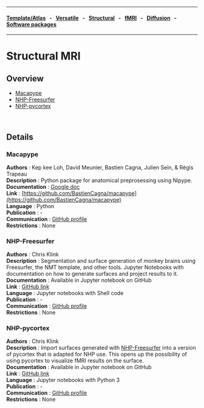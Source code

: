 
---

#### [Template/Atlas](templates_and_atlases.md) &nbsp;  - &nbsp;  [Versatile](versatile_tools.md) &nbsp;  - &nbsp;  [Structural](pipelines_structural.md) &nbsp;  - &nbsp;  [fMRI](pipelines_fmri.md) &nbsp;  - &nbsp;  [Diffusion](pipelines_diffusion.md) &nbsp;  - &nbsp;  [Software packages](software_packages.md)    

---    

# Structural MRI

## Overview     
- [Macapype](pipelines_structural.md#Macapype)
- [NHP-Freesurfer](pipelines_structural.md#NHP-Freesurfer)
- [NHP-pycortex](pipelines_structural.md#NHP-pycortes)


<br>     

## Details

### Macapype       
**Authors**         : Kep kee Loh, David Meunier, Bastien Cagna, Julien Sein, & Régis Trapeau                 
**Description**     : Python package for anatomical preprosessing using Nipype.                               
**Documentation**   : [Google doc](https://docs.google.com/document/d/11zeyjY46AsLZcf-Y5Q_LjIoE_aYkN8DaLwZIElF2ctE)     
**Link**            : [https://github.com/BastienCagna/macapype](https://github.com/BastienCagna/macapype)    
**Language**        : Python                                                                                  
**Publication**     : -                                                                                       
**Communication**   : [GitHub profile](https://github.com/BastienCagna)                                       
**Restrictions**    : None                                                                                          

### NHP-Freesurfer     
**Authors**         : Chris Klink                                                                             
**Description**     : Segmentation and surface generation of monkey brains using Freesurfer, the NMT template, and other tools. Jupyter Notebooks with documentation on how to generate surfaces and project results to it.              
**Documentation**   : Available in Jupyter notebook on GitHub                                                 
**Link**            : [GitHub link](https://github.com/VisionandCognition/NHP-Freesurfer/tree/public)         
**Language**        : Jupyter notebooks with Shell code                                                       
**Publication**     : -                                                                                       
**Communication**   : [GitHub profile](https://github.com/pcklink)                                            
**Restrictions**    : None                                                                                      

### NHP-pycortex     
**Authors**         : Chris Klink                                                                             
**Description**     : Import surfaces generated with [NHP-Freesurfer](pipelines_structural.md#NHP-Freesurfer) into a version of pycortex that is adapted for NHP use. This opens up the possibility of using pycortex to visualize fMRI results on the surface.                     
**Documentation**   : Available in Jupyter notebook on GitHub                                                 
**Link**            : [GitHub link](https://github.com/VisionandCognition/NHP-pycortex)         
**Language**        : Jupyter notebooks with Python 3                                                       
**Publication**     : -                                                                                       
**Communication**   : [GitHub profile](https://github.com/pcklink)                                            
**Restrictions**    : None              
